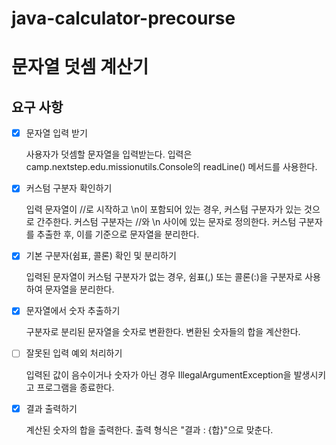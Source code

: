 # java-calculator-precourse

# 문자열 덧셈 계산기

## 요구 사항

- [x] 문자열 입력 받기

  사용자가 덧셈할 문자열을 입력받는다.
  입력은 camp.nextstep.edu.missionutils.Console의 readLine() 메서드를 사용한다.


- [x] 커스텀 구분자 확인하기

  입력 문자열이 //로 시작하고 \n이 포함되어 있는 경우, 커스텀 구분자가 있는 것으로 간주한다.
  커스텀 구분자는 //와 \n 사이에 있는 문자로 정의한다.
  커스텀 구분자를 추출한 후, 이를 기준으로 문자열을 분리한다.


- [x] 기본 구분자(쉼표, 콜론) 확인 및 분리하기

  입력된 문자열이 커스텀 구분자가 없는 경우, 쉼표(,) 또는 콜론(:)을 구분자로 사용하여 문자열을 분리한다.


- [x] 문자열에서 숫자 추출하기

  구분자로 분리된 문자열을 숫자로 변환한다.
  변환된 숫자들의 합을 계산한다.


- [ ] 잘못된 입력 예외 처리하기

  입력된 값이 음수이거나 숫자가 아닌 경우 IllegalArgumentException을 발생시키고 프로그램을 종료한다.


- [x] 결과 출력하기

  계산된 숫자의 합을 출력한다.
  출력 형식은 "결과 : {합}"으로 맞춘다.
